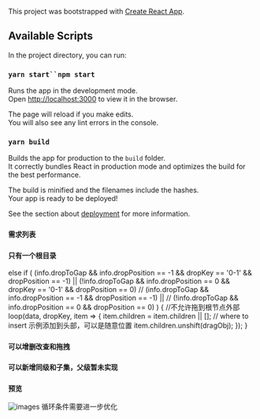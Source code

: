 This project was bootstrapped with [Create React App](https://github.com/facebook/create-react-app).

## Available Scripts

In the project directory, you can run:

### `yarn start``npm start`

Runs the app in the development mode.<br />
Open [http://localhost:3000](http://localhost:3000) to view it in the browser.

The page will reload if you make edits.<br />
You will also see any lint errors in the console.

### `yarn build`

Builds the app for production to the `build` folder.<br />
It correctly bundles React in production mode and optimizes the build for the best performance.

The build is minified and the filenames include the hashes.<br />
Your app is ready to be deployed!

See the section about [deployment](https://facebook.github.io/create-react-app/docs/deployment) for more information.

### `需求列表`

### `只有一个根目录`
else if (
      (info.dropToGap && info.dropPosition == -1 && dropKey == '0-1' && dropPosition == -1) ||
      (!info.dropToGap && info.dropPosition == 0 && dropKey == '0-1' && dropPosition == 0)
      // (info.dropToGap && info.dropPosition == -1  && dropPosition == -1) ||
      // (!info.dropToGap && info.dropPosition == 0  && dropPosition == 0)
    ) {
      //不允许拖到根节点外部
      loop(data, dropKey, item => {
        item.children = item.children || [];
        // where to insert 示例添加到头部，可以是随意位置
        item.children.unshift(dragObj);
      });
    }
### `可以增删改查和拖拽`
### `可以新增同级和子集，父级暂未实现`
### `预览`
![images](https://img-blog.csdnimg.cn/2020042310112634.png?x-oss-process=image/watermark,type_ZmFuZ3poZW5naGVpdGk,shadow_10,text_aHR0cHM6Ly9ibG9nLmNzZG4ubmV0L3FxXzM3MjMzMDIz,size_16,color_FFFFFF,t_70)
 循环条件需要进一步优化



